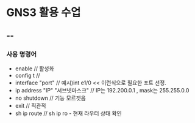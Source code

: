 # GNS3 활용 수업

## --

### 사용 명령어
* enable   // 활성화
* config t // 
* interface "port" // 예시)int e1/0 << 이런식으로 필요한 포트 선정. 
* ip address "IP" "서브넷마스크" // IP는 192.200.0.1 , mask는 255.255.0.0
* no shutdown // 기능 모르겟음
* exit // 직관적
* sh ip route // sh ip ro - 현재 라우터 상태 확인
#

